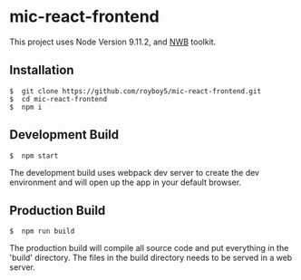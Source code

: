# mic-react-frontend

This project uses Node Version 9.11.2, and [NWB](https://github.com/insin/nwb) toolkit.

## Installation

```
$  git clone https://github.com/royboy5/mic-react-frontend.git
$  cd mic-react-frontend
$  npm i
```

## Development Build

```
$  npm start
```

The development build uses webpack dev server to create the dev environment and will open up the app in your default browser.

## Production Build

```
$  npm run build
```

The production build will compile all source code and put everything in the 'build' directory. The files in the build directory needs to be served in a web server.
